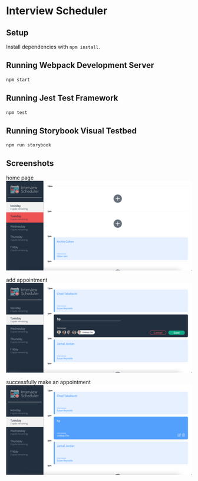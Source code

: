 # Interview Scheduler

## Setup

Install dependencies with `npm install`.

## Running Webpack Development Server

```sh
npm start
```

## Running Jest Test Framework

```sh
npm test
```

## Running Storybook Visual Testbed

```sh
npm run storybook
```
## Screenshots

home page
!["home"](https://github.com/HaopengSun/scheduler/blob/master/src/screenshots/home-page.png)

add appointment
!["home"](https://github.com/HaopengSun/scheduler/blob/master/src/screenshots/add-appointment.png)

successfully make an appointment
!["home"](https://github.com/HaopengSun/scheduler/blob/master/src/screenshots/finish-adding.png)